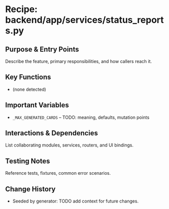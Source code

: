 # Recipe: backend/app/services/status_reports.py

## Purpose & Entry Points
Describe the feature, primary responsibilities, and how callers reach it.

## Key Functions
- (none detected)

## Important Variables
- `_MAX_GENERATED_CARDS` – TODO: meaning, defaults, mutation points

## Interactions & Dependencies
List collaborating modules, services, routers, and UI bindings.

## Testing Notes
Reference tests, fixtures, common error scenarios.

## Change History
- Seeded by generator: TODO add context for future changes.

